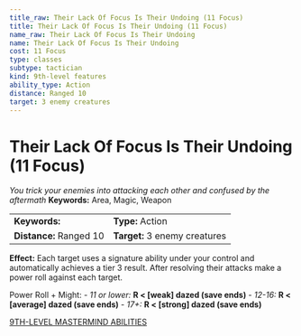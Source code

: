 ```yaml
---
title_raw: Their Lack Of Focus Is Their Undoing (11 Focus)
title: Their Lack Of Focus Is Their Undoing (11 Focus)
name_raw: Their Lack Of Focus Is Their Undoing
name: Their Lack Of Focus Is Their Undoing
cost: 11 Focus
type: classes
subtype: tactician
kind: 9th-level features
ability_type: Action
distance: Ranged 10
target: 3 enemy creatures
---
```


# Their Lack Of Focus Is Their Undoing (11 Focus)

*You trick your enemies into attacking each other and confused by the aftermath* **Keywords:** Area, Magic, Weapon

|                         |                               |
| :---------------------- | :---------------------------- |
| **Keywords:**           | **Type:** Action              |
| **Distance:** Ranged 10 | **Target:** 3 enemy creatures |

**Effect:** Each target uses a signature ability under your control and automatically achieves a tier 3 result. After resolving their attacks make a power roll against each target.

Power Roll + Might: - *11 or lower:* **R \< \[weak\] dazed (save ends)** - *12-16:* **R \< \[average\] dazed (save ends)** - *17+:* **R \< \[strong\] dazed (save ends)**

[9TH-LEVEL MASTERMIND ABILITIES](./9th-Level%20Mastermind%20Abilities.md)
